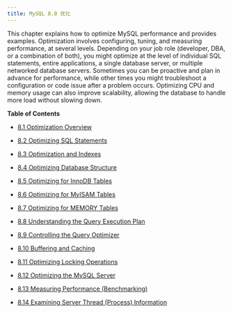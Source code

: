 ```yaml
---
title: MySQL 8.0 优化
---
```


This chapter explains how to optimize MySQL performance and provides examples. Optimization involves configuring, tuning, and measuring performance, at several levels. Depending on your job role (developer, DBA, or a combination of both), you might optimize at the level of individual SQL statements, entire applications, a single database server, or multiple networked database servers. Sometimes you can be proactive and plan in advance for performance, while other times you might troubleshoot a configuration or code issue after a problem occurs. Optimizing CPU and memory usage can also improve scalability, allowing the database to handle more load without slowing down.

**Table of Contents**

- [8.1 Optimization Overview](https://dev.mysql.com/doc/refman/8.0/en/optimize-overview.html)

- [8.2 Optimizing SQL Statements](https://dev.mysql.com/doc/refman/8.0/en/statement-optimization.html)

- [8.3 Optimization and Indexes](https://dev.mysql.com/doc/refman/8.0/en/optimization-indexes.html)

- [8.4 Optimizing Database Structure](https://dev.mysql.com/doc/refman/8.0/en/optimizing-database-structure.html)

- [8.5 Optimizing for InnoDB Tables](https://dev.mysql.com/doc/refman/8.0/en/optimizing-innodb.html)

- [8.6 Optimizing for MyISAM Tables](https://dev.mysql.com/doc/refman/8.0/en/optimizing-myisam.html)

- [8.7 Optimizing for MEMORY Tables](https://dev.mysql.com/doc/refman/8.0/en/optimizing-memory-tables.html)

- [8.8 Understanding the Query Execution Plan](https://dev.mysql.com/doc/refman/8.0/en/execution-plan-information.html)

- [8.9 Controlling the Query Optimizer](https://dev.mysql.com/doc/refman/8.0/en/controlling-optimizer.html)

- [8.10 Buffering and Caching](https://dev.mysql.com/doc/refman/8.0/en/buffering-caching.html)

- [8.11 Optimizing Locking Operations](https://dev.mysql.com/doc/refman/8.0/en/locking-issues.html)

- [8.12 Optimizing the MySQL Server](https://dev.mysql.com/doc/refman/8.0/en/optimizing-server.html)

- [8.13 Measuring Performance (Benchmarking)](https://dev.mysql.com/doc/refman/8.0/en/optimize-benchmarking.html)

- [8.14 Examining Server Thread (Process) Information](https://dev.mysql.com/doc/refman/8.0/en/thread-information.html)

  